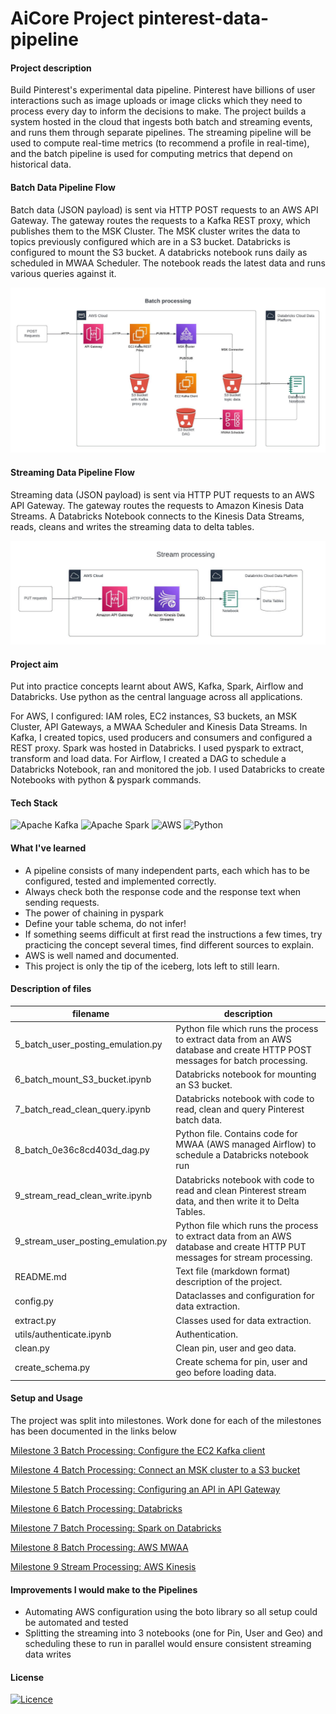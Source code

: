# AiCore Project pinterest-data-pipeline

#### Project description
Build Pinterest's experimental data pipeline. Pinterest have billions of user interactions such as image uploads or image clicks 
which they need to process every day to inform the decisions to make. The project builds a system hosted in the cloud 
that ingests both batch and streaming events, and runs them through separate pipelines. The streaming pipeline will be 
used to compute real-time metrics (to recommend a profile in real-time), and the batch pipeline is used for computing 
metrics that depend on historical data.

#### Batch Data Pipeline Flow
Batch data (JSON payload) is sent via HTTP POST requests to an AWS API Gateway. The gateway routes the requests to a Kafka REST proxy, which
publishes them to the MSK Cluster. The MSK cluster writes the data to topics previously configured which are in a S3 bucket.
Databricks is configured to mount the S3 bucket. A databricks notebook runs daily as scheduled in MWAA Scheduler. The notebook 
reads the latest data and runs various queries against it.

![batch_flow](documentation%2Fprocess_flow%2Fbatch_flow.jpeg)

#### Streaming Data Pipeline Flow
Streaming data (JSON payload) is sent via HTTP PUT requests to an AWS API Gateway. The gateway routes the requests to Amazon Kinesis Data Streams.
A Databricks Notebook connects to the Kinesis Data Streams, reads, cleans and writes the streaming data to delta tables.

![streaming_flow](documentation%2Fprocess_flow%2Fstreaming_flow.jpeg)

#### Project aim
Put into practice concepts learnt about AWS, Kafka, Spark, Airflow and Databricks. Use python as the central
language across all applications.

For AWS, I configured: IAM roles, EC2 instances, S3 buckets, an MSK Cluster, API Gateways, a MWAA Scheduler and Kinesis Data Streams.
In Kafka, I created topics, used producers and consumers and configured a REST proxy.
Spark was hosted in Databricks. I used pyspark to extract, transform and load data.
For Airflow, I created a DAG to schedule a Databricks Notebook, ran and monitored the job.
I used Databricks to create Notebooks with python & pyspark commands.

#### Tech Stack
![Apache Kafka](https://img.shields.io/badge/Apache%20Kafka-000?style=for-the-badge&logo=apachekafka)
![Apache Spark](https://img.shields.io/badge/Apache%20Spark-FDEE21?style=flat-square&logo=apachespark&logoColor=black)
![AWS](https://img.shields.io/badge/AWS-%23FF9900.svg?style=for-the-badge&logo=amazon-aws&logoColor=white)
![Python](https://img.shields.io/badge/python-3670A0?style=for-the-badge&logo=python&logoColor=ffdd54)

#### What I've learned
  - A pipeline consists of many independent parts, each which has to be configured, tested and implemented correctly.
  - Always check both the response code and the response text when sending requests.
  - The power of chaining in pyspark
  - Define your table schema, do not infer! 
  - If something seems difficult at first read the instructions a few times, try practicing the concept several times, find different sources to explain.
  - AWS is well named and documented.
  - This project is only the tip of the iceberg, lots left to still learn.

#### Description of files
| filename                           | description                                                                                                                 |
|------------------------------------|-----------------------------------------------------------------------------------------------------------------------------|
| 5_batch_user_posting_emulation.py  | Python file which runs the process to extract data from an AWS database and create HTTP POST messages for batch processing. |
| 6_batch_mount_S3_bucket.ipynb      | Databricks notebook for mounting an S3 bucket.                                                                              |
| 7_batch_read_clean_query.ipynb     | Databricks notebook with code to read, clean and query Pinterest batch data.                                                |
| 8_batch_0e36c8cd403d_dag.py        | Python file. Contains code for MWAA (AWS managed Airflow) to schedule a Databricks notebook run                             |
| 9_stream_read_clean_write.ipynb    | Databricks notebook with code to read and clean Pinterest stream data, and then write it to Delta Tables.                   |
| 9_stream_user_posting_emulation.py | Python file which runs the process to extract data from an AWS database and create HTTP PUT messages for stream processing. |
| README.md                          | Text file (markdown format) description of the project.                                                                     |
| config.py                          | Dataclasses and configuration for data extraction.                                                                          |
| extract.py                         | Classes used for data extraction.                                                                                           |
| utils/authenticate.ipynb           | Authentication.                                                                                                             |
| clean.py                           | Clean pin, user and geo data.                                                                                               |
| create_schema.py                   | Create schema for pin, user and geo before loading data.                                                                    |

#### Setup and Usage
The project was split into milestones. Work done for each of the milestones has been documented in the links below

[Milestone 3 Batch Processing: Configure the EC2 Kafka client](documentation%2F3%2Fmilestone3.md)

[Milestone 4 Batch Processing: Connect an MSK cluster to a S3 bucket](documentation%2F4%2Fmilestone4.md)

[Milestone 5 Batch Processing: Configuring an API in API Gateway](documentation%2F5%2Fmilestone5.md)

[Milestone 6 Batch Processing: Databricks](documentation%2F6%2Fmilestone6.md)

[Milestone 7 Batch Processing: Spark on Databricks](documentation%2F7%2Fmilestone7.md)

[Milestone 8 Batch Processing: AWS MWAA](documentation%2F8%2Fmilestone8.md)

[Milestone 9 Stream Processing: AWS Kinesis](documentation%2F9%2Fmilestone9.md)

#### Improvements I would make to the Pipelines
  - Automating AWS configuration using the boto library so all setup could be automated and tested
  - Splitting the streaming into 3 notebooks (one for Pin, User and Geo) and scheduling these to run in parallel would ensure consistent streaming data writes

#### License

[![Licence](https://img.shields.io/github/license/Ileriayo/markdown-badges?style=for-the-badge)](./LICENSE)
